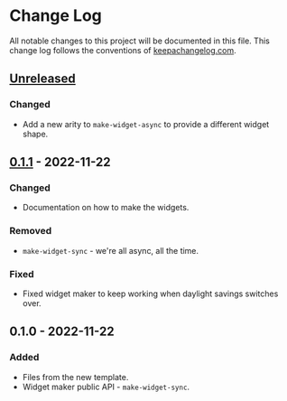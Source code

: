 # Change Log
All notable changes to this project will be documented in this file. This change log follows the conventions of [keepachangelog.com](http://keepachangelog.com/).

## [Unreleased]
### Changed
- Add a new arity to `make-widget-async` to provide a different widget shape.

## [0.1.1] - 2022-11-22
### Changed
- Documentation on how to make the widgets.

### Removed
- `make-widget-sync` - we're all async, all the time.

### Fixed
- Fixed widget maker to keep working when daylight savings switches over.

## 0.1.0 - 2022-11-22
### Added
- Files from the new template.
- Widget maker public API - `make-widget-sync`.

[Unreleased]: https://sourcehost.site/your-name/rss/compare/0.1.1...HEAD
[0.1.1]: https://sourcehost.site/your-name/rss/compare/0.1.0...0.1.1
